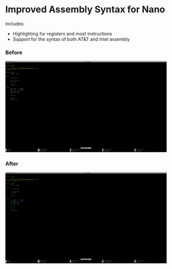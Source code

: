 # Improved Assembly Syntax for Nano

Includes:

- Highlighting for registers and most instructions
- Support for the syntax of both AT&T and Intel assembly

### Before
![before](https://github.com/R-Rothrock/assembler-nanorc/blob/master/assets/no-color.png)

### After
![after](https://github.com/R-Rothrock/assembler-nanorc/blob/master/assets/color.png)
